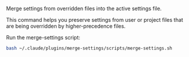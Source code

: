 Merge settings from overridden files into the active settings file.

This command helps you preserve settings from user or project files that are being overridden by higher-precedence files.

Run the merge-settings script:

```bash
bash ~/.claude/plugins/merge-settings/scripts/merge-settings.sh
```
